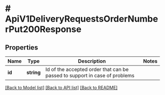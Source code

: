 # # ApiV1DeliveryRequestsOrderNumberPut200Response

## Properties

Name | Type | Description | Notes
------------ | ------------- | ------------- | -------------
**id** | **string** | Id of the accepted order that can be passed to support in case of problems |

[[Back to Model list]](../../README.md#models) [[Back to API list]](../../README.md#endpoints) [[Back to README]](../../README.md)
